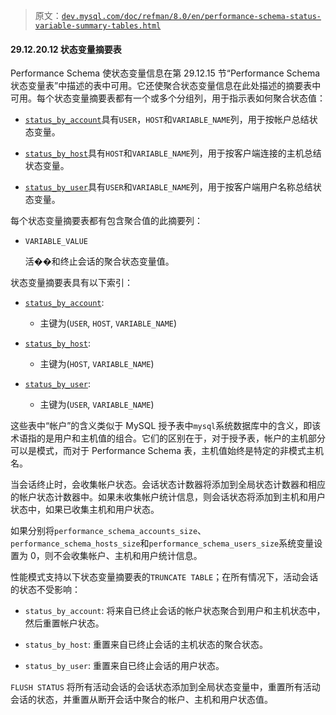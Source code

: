 > 原文：[`dev.mysql.com/doc/refman/8.0/en/performance-schema-status-variable-summary-tables.html`](https://dev.mysql.com/doc/refman/8.0/en/performance-schema-status-variable-summary-tables.html)

#### 29.12.20.12 状态变量摘要表

Performance Schema 使状态变量信息在第 29.12.15 节“Performance Schema 状态变量表”中描述的表中可用。它还使聚合状态变量信息在此处描述的摘要表中可用。每个状态变量摘要表都有一个或多个分组列，用于指示表如何聚合状态值：

+   [`status_by_account`](https://dev.mysql.com/doc/refman/8.0/en/performance-schema-status-variable-summary-tables.html "29.12.20.12 状态变量摘要表")具有`USER`，`HOST`和`VARIABLE_NAME`列，用于按帐户总结状态变量。

+   [`status_by_host`](https://dev.mysql.com/doc/refman/8.0/en/performance-schema-status-variable-summary-tables.html "29.12.20.12 状态变量摘要表")具有`HOST`和`VARIABLE_NAME`列，用于按客户端连接的主机总结状态变量。

+   [`status_by_user`](https://dev.mysql.com/doc/refman/8.0/en/performance-schema-status-variable-summary-tables.html "29.12.20.12 状态变量摘要表")具有`USER`和`VARIABLE_NAME`列，用于按客户端用户名称总结状态变量。

每个状态变量摘要表都有包含聚合值的此摘要列：

+   `VARIABLE_VALUE`

    活��和终止会话的聚合状态变量值。

状态变量摘要表具有以下索引：

+   [`status_by_account`](https://dev.mysql.com/doc/refman/8.0/en/performance-schema-status-variable-summary-tables.html "29.12.20.12 状态变量摘要表"):

    +   主键为(`USER`, `HOST`, `VARIABLE_NAME`)

+   [`status_by_host`](https://dev.mysql.com/doc/refman/8.0/en/performance-schema-status-variable-summary-tables.html "29.12.20.12 状态变量摘要表"):

    +   主键为(`HOST`, `VARIABLE_NAME`)

+   [`status_by_user`](https://dev.mysql.com/doc/refman/8.0/en/performance-schema-status-variable-summary-tables.html "29.12.20.12 状态变量摘要表"):

    +   主键为(`USER`, `VARIABLE_NAME`)

这些表中“帐户”的含义类似于 MySQL 授予表中`mysql`系统数据库中的含义，即该术语指的是用户和主机值的组合。它们的区别在于，对于授予表，帐户的主机部分可以是模式，而对于 Performance Schema 表，主机值始终是特定的非模式主机名。

当会话终止时，会收集帐户状态。会话状态计数器将添加到全局状态计数器和相应的帐户状态计数器中。如果未收集帐户统计信息，则会话状态将添加到主机和用户状态中，如果已收集主机和用户状态。

如果分别将`performance_schema_accounts_size`、`performance_schema_hosts_size`和`performance_schema_users_size`系统变量设置为 0，则不会收集帐户、主机和用户统计信息。

性能模式支持以下状态变量摘要表的`TRUNCATE TABLE`；在所有情况下，活动会话的状态不受影响：

+   `status_by_account`: 将来自已终止会话的帐户状态聚合到用户和主机状态中，然后重置帐户状态。

+   `status_by_host`: 重置来自已终止会话的主机状态的聚合状态。

+   `status_by_user`: 重置来自已终止会话的用户状态。

`FLUSH STATUS` 将所有活动会话的会话状态添加到全局状态变量中，重置所有活动会话的状态，并重置从断开会话中聚合的帐户、主机和用户状态值。
